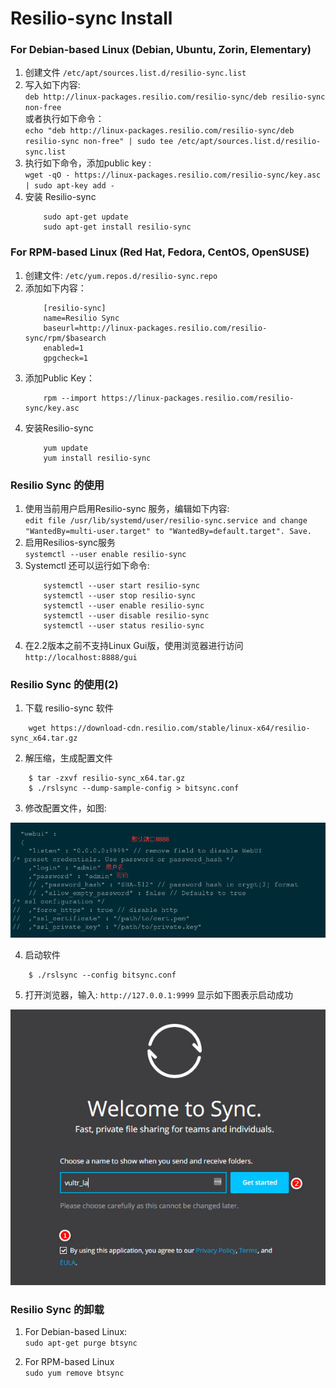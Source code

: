 # Resilio-sync Install 

### For Debian-based Linux (Debian, Ubuntu, Zorin, Elementary)

1. 创建文件 `/etc/apt/sources.list.d/resilio-sync.list`
2. 写入如下内容:   
    `deb http://linux-packages.resilio.com/resilio-sync/deb resilio-sync non-free`      
    或者执行如下命令：     
    `echo "deb http://linux-packages.resilio.com/resilio-sync/deb resilio-sync non-free" | sudo tee /etc/apt/sources.list.d/resilio-sync.list`
3. 执行如下命令，添加public key :    
    `wget -qO - https://linux-packages.resilio.com/resilio-sync/key.asc | sudo apt-key add -`
4. 安装 Resilio-sync   
    ```
        sudo apt-get update    
        sudo apt-get install resilio-sync   
    ```


### For RPM-based Linux (Red Hat, Fedora, CentOS, OpenSUSE)

1. 创建文件: `/etc/yum.repos.d/resilio-sync.repo`
2. 添加如下内容：     
    ```
        [resilio-sync]   
        name=Resilio Sync   
        baseurl=http://linux-packages.resilio.com/resilio-sync/rpm/$basearch   
        enabled=1   
        gpgcheck=1   
    ```
3. 添加Public Key：
    ```
        rpm --import https://linux-packages.resilio.com/resilio-sync/key.asc
    ```
4. 安装Resilio-sync
    ```
        yum update    
        yum install resilio-sync   
    ```

### Resilio Sync 的使用

1. 使用当前用户启用Resilio-sync 服务，编辑如下内容:   
    `edit file /usr/lib/systemd/user/resilio-sync.service and change "WantedBy=multi-user.target" to "WantedBy=default.target". Save. `
2. 启用Resilios-sync服务   
    `systemctl --user enable resilio-sync`
3. Systemctl 还可以运行如下命令:
    ```
        systemctl --user start resilio-sync  
        systemctl --user stop resilio-sync  
        systemctl --user enable resilio-sync  
        systemctl --user disable resilio-sync  
        systemctl --user status resilio-sync   
    ```
4. 在2.2版本之前不支持Linux Gui版，使用浏览器进行访问    
    `http://localhost:8888/gui`

### Resilio Sync 的使用(2)

1. 下载 resilio-sync 软件
```
    wget https://download-cdn.resilio.com/stable/linux-x64/resilio-sync_x64.tar.gz
```
2. 解压缩，生成配置文件
```
    $ tar -zxvf resilio-sync_x64.tar.gz
    $ ./rslsync --dump-sample-config > bitsync.conf
```
3. 修改配置文件，如图:

![resilio-sync-config](./image/resilio-sync-config.png)

4. 启动软件
```
    $ ./rslsync --config bitsync.conf
```
5. 打开浏览器，输入: `http://127.0.0.1:9999` 显示如下图表示启动成功

![resilio-sync-index](./image/resilio-sync-index.jpg)


### Resilio Sync 的卸载

1. For Debian-based Linux:     
    `sudo apt-get purge btsync`

2. For RPM-based Linux   
    `sudo yum remove btsync`

















